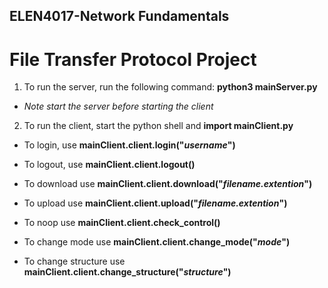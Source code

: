 ## ELEN4017-Network Fundamentals
# File Transfer Protocol Project

1. To run the server, run the following command: __python3 mainServer.py__
  * _Note start the server before starting the client_

2. To run the client, start the python shell and __import mainClient.py__
  * To login, use __mainClient.client.login("_username_")__

  * To logout, use __mainClient.client.logout()__

  * To download use __mainClient.client.download("_filename.extention_")__

  * To upload use __mainClient.client.upload("_filename.extention_")__

  * To noop use __mainClient.client.check_control()__

  * To change mode use __mainClient.client.change_mode("*mode*")__
  
  * To change structure use __mainClient.client.change_structure("*structure*")__ 